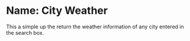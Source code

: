 # Name: City Weather

This a simple up the return the weather information of any city entered in the search box.
